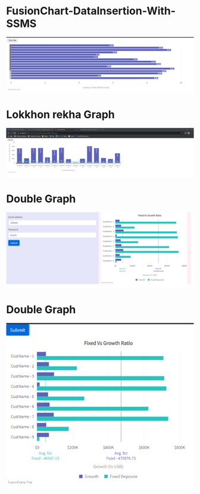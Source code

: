 # FusionChart-DataInsertion-With-SSMS

![github-small](https://github.com/SohamRoyNoel/FusionChart-DataInsertion-With-SSMS/blob/master/Fusion.PNG?raw=true)

# Lokkhon rekha Graph
![github-small](https://github.com/SohamRoyNoel/FusionChart-DataInsertion-With-SSMS/blob/master/lokkhon.PNG?raw=true)

# Double Graph
![github-small](https://github.com/SohamRoyNoel/FusionChart-DataInsertion-With-SSMS/blob/master/Double1.PNG?raw=true)

# Double Graph
![github-small](https://github.com/SohamRoyNoel/FusionChart-DataInsertion-With-SSMS/blob/master/Double2.PNG?raw=true)
